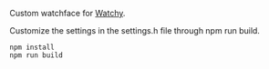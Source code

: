 Custom watchface for [Watchy](https://watchy.sqfmi.com).

Customize the settings in the settings.h file through npm run build.

```
npm install
npm run build
```
